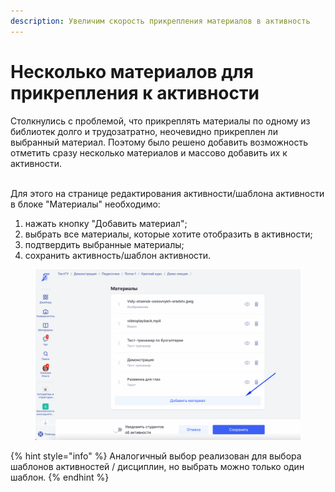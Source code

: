 ```yaml
---
description: Увеличим скорость прикрепления материалов в активность
---
```


# Несколько материалов для прикрепления к активности

Столкнулись с проблемой, что прикреплять материалы по одному из библиотек долго и трудозатратно,  неочевидно прикреплен ли выбранный материал. Поэтому было решено добавить возможность отметить сразу несколько материалов и массово добавить их к активности.

\
Для этого на странице редактирования активности/шаблона активности в блоке "Материалы" необходимо:

1. нажать кнопку "Добавить материал";
2. выбрать  все материалы, которые хотите отобразить в активности;&#x20;
3. подтвердить выбранные материалы;
4. сохранить активность/шаблон активности.

<figure><img src="../../.gitbook/assets/добавление материалов.gif" alt=""><figcaption></figcaption></figure>

{% hint style="info" %}
Аналогичный выбор реализован для выбора шаблонов активностей / дисциплин, но выбрать можно только один шаблон.&#x20;
{% endhint %}
